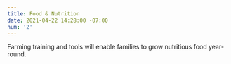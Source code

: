 ```yaml
---
title: Food & Nutrition
date: 2021-04-22 14:28:00 -07:00
num: '2'
---
```


Farming training and tools will enable families to grow nutritious food year-round.

